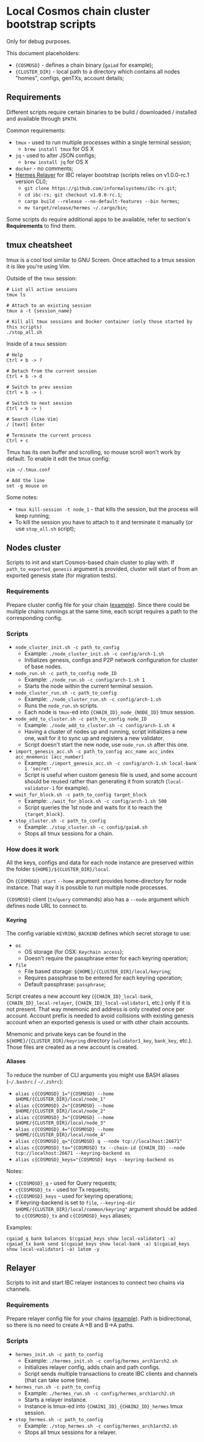 # Local Cosmos chain cluster bootstrap scripts

Only for debug purposes.

This document placeholders:
* `{COSMOSD}` - defines a chain binary (`gaiad` for example);
* `{CLUSTER_DIR}` - local path to a directory which contains all nodes "homes", configs, genTXs, account details;

## Requirements

Different scripts require certain binaries to be build / downloaded / installed and available through `$PATH`.

Common requirements:
* `tmux` - used to run multiple processes within a single terminal session;
  * `brew install tmux` for OS X
* `jq` - used to alter JSON configs;
  * `brew install jq` for OS X
* `docker` - no comments;
* [Hermes Relayer](https://hermes.informal.systems) for IBC relayer bootstrap (scripts relies on v1.0.0-rc.1 version CLI);
  * `git clone https://github.com/informalsystems/ibc-rs.git`;
  * `cd ibc-rs; git checkout v1.0.0-rc.1`;
  * `cargo build --release --no-default-features --bin hermes`;
  * `mv target/release/hermes ~/.cargo/bin`;

Some scripts do require additional apps to be available, refer to section's **Requirements** to find them.

## tmux cheatsheet

tmux is a cool tool similar to GNU Screen.
Once attached to a tmux session it is like you're using Vim. 

Outside of the `tmux` session:

    # List all active sessions
    tmux ls
    
    # Attach to an existing session
    tmux a -t {session_name}
    
    # Kill all tmux sessions and Docker container (only those started by this scripts)
    ./stop_all.sh

Inside of a `tmux` session:

    # Help
    Ctrl + b -> ?
    
    # Detach from the current session
    Ctrl + b -> d
    
    # Switch to prev session
    Ctrl + b -> (
    
    # Switch to next session
    Ctrl + b -> )
    
    # Search (like Vim)
    / [text] Enter
    
    # Terminate the current process
    Ctrl + c

Tmux has its own buffer and scrolling, so mouse scroll won't work by default.
To enable it edit the tmux config:

    vim ~/.tmux.conf
    
    # Add the line
    set -g mouse on

Some notes:
  * `tmux kill-session -t node_1` - that kills the session, but the process will keep running;
  * To kill the session you have to attach to it and terminate it manually (or use `stop_all.sh` script);

## Nodes cluster

Scripts to init and start Cosmos-based chain cluster to play with.
If `path_to_exported_genesis` argument is provided, cluster will start of from an exported genesis state (for migration tests).

### Requirements

Prepare cluster config file for your chain ([example](./config/arch.sh)).
Since there could be multiple chains runnings at the same time, each script requires a path to the corresponding config.

### Scripts

* `node_cluster_init.sh -c path_to_config`
  * Example: `./node_cluster_init.sh -c config/arch-1.sh`
  * Initializes genesis, configs and P2P network configuration for cluster of base nodes.
* `node_run.sh -c path_to_config node_ID`
  * Example: `./node_run.sh -c config/arch-1.sh 1`
  * Starts the node within the current terminal session.
* `node_cluster_run.sh -c path_to_config`
  * Example: `./node_cluster_run.sh -c config/arch-1.sh`
  * Runs the `node_run.sh` scripts.
  * Each node is `tmux`-ed into `{CHAIN_ID}_node_{NODE_ID}` tmux session.
* `node_add_to_cluster.sh -c path_to_config node_ID`
  * Example: `./node_add_to_cluster.sh -c config/arch-1.sh 4`
  * Having a cluster of nodes up and running, script initializes a new one, wait for it to sync up and registers a new validator.
  * Script doesn't start the new node, use `node_run.sh` after this one.
* `import_genesis_acc.sh -c path_to_config acc_name acc_index acc_mnemonic [acc_number]`
  * Example: `./import_genesis_acc.sh -c config/arch-1.sh local-bank 1 'secret'`
  * Script is useful when custom genesis file is used, and some account should be reused rather than generating it from scratch (`local-validator-1` for example).
* `wait_for_block.sh -c path_to_config target_block`
  * Example: `./wait_for_block.sh -c config/arch-1.sh 500`
  * Script queries the 1st node and waits for it to reach the `{target_block}`.
* `stop_cluster.sh -c path_to_config`
  * Example: `./stop_cluster.sh -c config/gaiaA.sh`
  * Stops all tmux sessions for a chain.


### How does it work

All the keys, configs and data for each node instance are preserved within the folder `${HOME}/${CLUSTER_DIR}/local`.

On `{COSMOSD} start` `--home` argument provides home-directory for node instance. That way it is possible to run multiple node processes.

`{COSMOSD}` client (`tx`/`query` commands) also has a `--node` argument which defines node URL to connect to.

#### Keyring

The config variable `KEYRING_BACKEND` defines which secret storage to use:
* `os`
  * OS storage (for OSX: `Keychain access`);
  * Doesn't require the passphrase enter for each keyring operation;
* `file`
  * File based storage: `${HOME}/{CLUSTER_DIR}/local/keyring`;
  * Requires passphrase to be entered for each keyring operation;
  * Default passphrase: `passphrase`;

Script creates a new account key (`{CHAIN_ID}_local-bank`, `{CHAIN_ID}_local-relayer`, `{CHAIN_ID}_local-validator1`, etc.) only if it is not present.
That way mnemonic and address is only created once per account.
Account  prefix is needed to avoid collisions with existing genesis account when an exported genesis is used or with other chain accounts.

Mnemonic and private keys can be found in the `${HOME}/{CLUSTER_DIR}/keyring` directory (`validator1_key`, `bank_key`, etc.).
Those files are created as a new account is created.

#### Aliases

To reduce the number of CLI arguments you might use BASH aliases (`~/.bashrc` / `~/.zshrc`):
* `alias c{COSMOSD}_1="{COSMOSD} --home $HOME/{CLUSTER_DIR}/local/node_1"`
* `alias c{COSMOSD}_2="{COSMOSD} --home $HOME/{CLUSTER_DIR}/local/node_2"`
* `alias c{COSMOSD}_3="{COSMOSD} --home $HOME/{CLUSTER_DIR}/local/node_3"`
* `alias c{COSMOSD}_4="{COSMOSD} --home $HOME/{CLUSTER_DIR}/local/node_4"`
* `alias c{COSMOSD}_q="{COSMOSD} q --node tcp://localhost:26671"`
* `alias c{COSMOSD}_tx="{COSMOSD} tx --chain-id {CHAIN_ID} --node tcp://localhost:26671 --keyring-backend os`
* `alias c{COSMOSD}_keys="{COSMOSD} keys --keyring-backend os`

Notes:
* `c{COSMOSD}_q` - used for Query requests;
* `c{COSMOSD}_tx` - used tor Tx requests;
* `c{COSMOSD}_keys` - used for keyring operations;
* If keyring-backend is set to `file`, `--keyring-dir $HOME/{CLUSTER_DIR}/local/common/keyring"` argument should be added to `c{COSMOSD}_tx` and `c{COSMOSD}_keys` aliases;

Examples:

    cgaiad_q bank balances $(cgaiad_keys show local-validator1 -a)
    cgaiad_tx bank send $(cgaiad_keys show local-bank -a) $(cgaiad_keys show local-validator1 -a) 1atom -y

## Relayer

Scripts to init and start IBC relayer instances to connect two chains via channels.

### Requirements

Prepare relayer config file for your chains ([example](./config/hermes_arch1arch2.sh)).
Path is bidirectional, so there is no need to create A->B and B->A paths.

### Scripts

* `hermes_init.sh -c path_to_config`
  * Example: `./hermes_init.sh -c config/hermes_arch1arch2.sh`
  * Initializes relayer config, adds chain and path configs.
  * Script sends multiple transactions to create IBC clients and channels (that can take some time).
* `hermes_run.sh -c path_to_config`
  * Example: `./hermes_run.sh -c config/hermes_arch1arch2.sh`
  * Starts a relayer instance.
  * Instance is tmux-ed into `{CHAIN1_ID}_{CHAIN2_ID}_hermes` tmux session.
* `stop_hermes.sh -c path_to_config`
  * Example: `./stop_hermes.sh -c config/hermes_arch1arch2.sh`
  * Stops all tmux sessions for a relayer.
